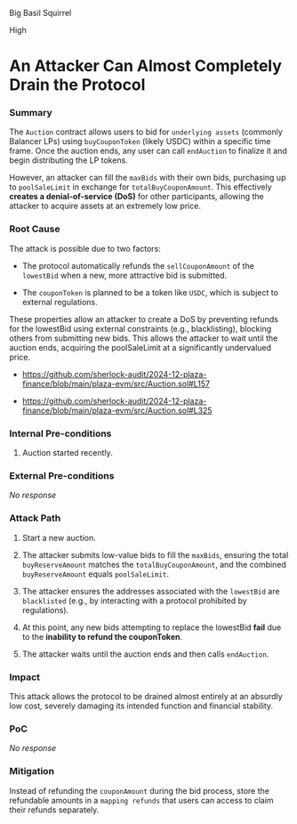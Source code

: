 Big Basil Squirrel

High

# An Attacker Can Almost Completely Drain the Protocol

### Summary

The `Auction` contract allows users to bid for `underlying assets` (commonly Balancer LPs) using `buyCouponToken` (likely USDC) within a specific time frame. Once the auction ends, any user can call `endAuction` to finalize it and begin distributing the LP tokens.

However, an attacker can fill the `maxBids` with their own bids, purchasing up to `poolSaleLimit` in exchange for `totalBuyCouponAmount`. This effectively **creates a denial-of-service (DoS)** for other participants, allowing the attacker to acquire assets at an extremely low price.

### Root Cause

The attack is possible due to two factors:

* The protocol automatically refunds the `sellCouponAmount` of the `lowestBid` when a new, more attractive bid is submitted.

* The `couponToken` is planned to be a token like `USDC`, which is subject to external regulations.

These properties allow an attacker to create a DoS by preventing refunds for the lowestBid using external constraints (e.g., blacklisting), blocking others from submitting new bids. This allows the attacker to wait until the auction ends, acquiring the poolSaleLimit at a significantly undervalued price.

* https://github.com/sherlock-audit/2024-12-plaza-finance/blob/main/plaza-evm/src/Auction.sol#L157

* https://github.com/sherlock-audit/2024-12-plaza-finance/blob/main/plaza-evm/src/Auction.sol#L325

### Internal Pre-conditions

1. Auction started recently.

### External Pre-conditions

_No response_

### Attack Path

1. Start a new auction.

2. The attacker submits low-value bids to fill the `maxBids`, ensuring the total `buyReserveAmount` matches the `totalBuyCouponAmount`, and the combined `buyReserveAmount` equals `poolSaleLimit`.

3. The attacker ensures the addresses associated with the `lowestBid` are `blacklisted` (e.g., by interacting with a protocol prohibited by regulations).

4. At this point, any new bids attempting to replace the lowestBid **fail** due to the **inability to refund the couponToken**.

5. The attacker waits until the auction ends and then calls `endAuction`.

### Impact

This attack allows the protocol to be drained almost entirely at an absurdly low cost, severely damaging its intended function and financial stability.

### PoC

_No response_

### Mitigation

Instead of refunding the `couponAmount` during the bid process, store the refundable amounts in a `mapping refunds` that users can access to claim their refunds separately.